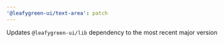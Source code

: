 ```yaml
---
'@leafygreen-ui/text-area': patch
---
```


Updates `@leafygreen-ui/lib` dependency to the most recent major version
